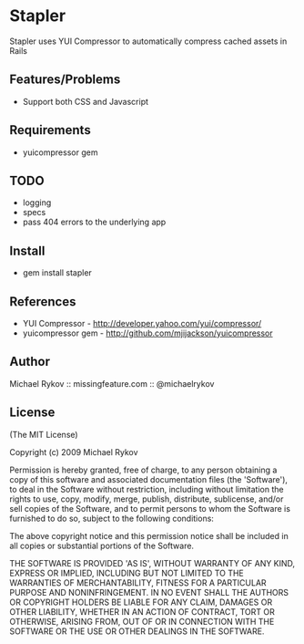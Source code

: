 Stapler
=======

Stapler uses YUI Compressor to automatically compress cached assets in Rails


Features/Problems
-----------------

* Support both CSS and Javascript


Requirements
------------

* yuicompressor gem

TODO
------------

* logging
* specs
* pass 404 errors to the underlying app

Install
-------

* gem install stapler


References
----------

  * YUI Compressor - <http://developer.yahoo.com/yui/compressor/>
  * yuicompressor gem - <http://github.com/mjijackson/yuicompressor>


Author
------

Michael Rykov :: missingfeature.com :: @michaelrykov


License
-------

(The MIT License)

Copyright (c) 2009  Michael Rykov

Permission is hereby granted, free of charge, to any person obtaining
a copy of this software and associated documentation files (the
'Software'), to deal in the Software without restriction, including
without limitation the rights to use, copy, modify, merge, publish,
distribute, sublicense, and/or sell copies of the Software, and to
permit persons to whom the Software is furnished to do so, subject to
the following conditions:

The above copyright notice and this permission notice shall be
included in all copies or substantial portions of the Software.

THE SOFTWARE IS PROVIDED 'AS IS', WITHOUT WARRANTY OF ANY KIND,
EXPRESS OR IMPLIED, INCLUDING BUT NOT LIMITED TO THE WARRANTIES OF
MERCHANTABILITY, FITNESS FOR A PARTICULAR PURPOSE AND NONINFRINGEMENT.
IN NO EVENT SHALL THE AUTHORS OR COPYRIGHT HOLDERS BE LIABLE FOR ANY
CLAIM, DAMAGES OR OTHER LIABILITY, WHETHER IN AN ACTION OF CONTRACT,
TORT OR OTHERWISE, ARISING FROM, OUT OF OR IN CONNECTION WITH THE
SOFTWARE OR THE USE OR OTHER DEALINGS IN THE SOFTWARE.

